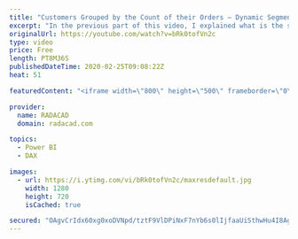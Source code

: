 ```yaml
---
title: "Customers Grouped by the Count of their Orders – Dynamic Segmentation in Power BI Using DAX Measures"
excerpt: "In the previous part of this video, I explained what is the segmentation challenge, when you want to group data based on the aggregated result, and I explained a static method of creating aggregated tables and creating a relationship to the main detailed table. However, the caveat of that method is the"
originalUrl: https://youtube.com/watch?v=bRk0tofVn2c
type: video
price: Free
length: PT8M36S
publishedDateTime: 2020-02-25T09:08:22Z
heat: 51

featuredContent: "<iframe width=\"800\" height=\"500\" frameborder=\"0\" src=\"https://www.youtube.com/embed/bRk0tofVn2c\" allow=\"accelerometer; autoplay; encrypted-media; gyroscope; picture-in-picture\" allowfullscreen></iframe>"

provider:
  name: RADACAD
  domain: radacad.com

topics:
  - Power BI
  - DAX

images:
  - url: https://i.ytimg.com/vi/bRk0tofVn2c/maxresdefault.jpg
    width: 1280
    height: 720
    isCached: true

secured: "OAgvCrIdx60xg0xoDVNpd/tztF9VlDPiNxF7nYb6s0lIjfaaUiSthwHu4I8AgFrnv2vNHJifnovJkvgSFWAMgprgJt7G3RcRUEIArPaW1R9IuMG3WvDIMc2Qd7aC3fEo5zp3sK/5wxMGlDxjgcY0UrFes1Z8nZxWEvsK4y7IRKRkIlPbx2Pwmy/TtcgOCqXBAjFeJYxJAyLqDeM1YFPT9VQQPu8bwjZtA6s9WOZ0utcxGhGNidhwT5HGVuJAG30BvetHHncD+HtvzDdsyQvWyoecqY8NE2/O8QGT2GDf4kv1ZSZSSPUzJPcWloHjwUQiCT3wmuAwe6Pd/CfM/cEeAjEwHOGYSZVXD13sm2/P80guFjXBLvXrz1apF7PKG/UFzOJHvMVz7BUG6gqtwKMBUfpbwieoih19VHNqPfUQUXo=;SvYEIM0b56BsjJ3CahQ+yQ=="
---
```


